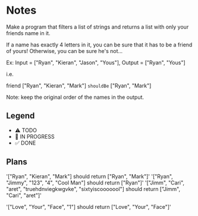 # Notes

Make a program that filters a list of strings and returns a list with only your friends name in it.

If a name has exactly 4 letters in it, you can be sure that it has to be a friend of yours! Otherwise, you can be sure he's not...

Ex: Input = ["Ryan", "Kieran", "Jason", "Yous"], Output = ["Ryan", "Yous"]

i.e.

friend ["Ryan", "Kieran", "Mark"] `shouldBe` ["Ryan", "Mark"]

Note: keep the original order of the names in the output.



## Legend
- ⚠ TODO
- 🚧 IN PROGRESS
- ✅ DONE

## Plans

'["Ryan", "Kieran", "Mark"] should return ["Ryan", "Mark"]'
'["Ryan", "Jimmy", "123", "4", "Cool Man"] should return ["Ryan"]'
'["Jimm", "Cari", "aret", "truehdnviegkwgvke", "sixtyiscooooool"] should return ["Jimm", "Cari", "aret"]'

'["Love", "Your", "Face", "1"] should return ["Love", "Your", "Face"]'